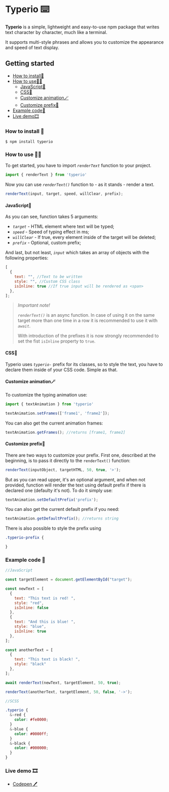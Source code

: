 # Typerio ⌨️

**Typerio** is a simple, lightweight and easy-to-use npm package that writes text character by character, much like a terminal.

It supports multi-style phrases and allows you to customize the appearance and speed of text display.

## Getting started

* [How to install📩](#how-to-install-)
* [How to use🤷‍♂️](#how-to-use-)
  * [JavaScript💛](#javascript)
  * [CSS💙](#css💙)
  * [Customize animation🪄](#customize-animation)
  * [Customize prefix🎼](#customize-prefix)
* [Example code👀](#example-code-)
* [Live demo🎞️](#live-demo-)

### How to install 📩

```console
$ npm install typerio
```

### How to use 🤷‍♂️

To get started, you have to import _`renderText`_ function to your project.

```javascript
import { renderText } from 'typerio'
```

Now you can use _`renderText()`_ function to - as it stands - render a text.

```javascript
renderText(input, target, speed, willClear, prefix);
```

#### JavaScript💛

As you can see, function takes 5 arguments:

- _`target`_ - HTML element where text will be typed;
- _`speed`_ - Speed of typing effect in ms;
- _`willClear`_ - If true, every element inside of the target will be deleted;
- _`prefix`_ - Optional, custom prefix;

And last, but not least, _`input`_ which takes an array of objects with the following properties:

```javascript
[
  {
    text: "", //Text to be written
    style: "", //Custom CSS class
    isInline: true //If true input will be rendered as <span>
  },
];
```

>_Important note!_
>
>_`renderText()`_  is an async function. In case of using it on the same target more than one time in a row it is recommended to use it with _`await`_.
>
>With introduction of the prefixes it is now strongly recommended to set the fist `isInline` property to `true`.


#### CSS💙

Typerio uses _`typerio-`_ prefix for its classes, so to style the text, you have to declare them inside of your CSS code. Simple as that.

#### Customize animation🪄

To customize the typing animation use:

```javascript
import { textAnimation } from 'typerio'

textAnimation.setFrames(['frame1', 'frame2']);
```
You can also get the current animation frames:

```javascript
textAnimation.getFrames(); //returns [frame1, frame2]
```

#### Customize prefix🎼

There are two ways to customize your prefix. First one, described at the beginning, is to pass it directly to the `renderText()` function:

```javascript
renderText(inputObject, targetHTML, 50, true, '>');
```
But as you can read upper, it's an optional argument, and when not provided, function will render the text using default prefix if there is declared one (defaulty it's not). To do it simply use:

```javascript
textAnimation.setDefaultPrefix('prefix');
```

You can also get the current default prefix if you need:

```javascript
textAnimation.getDefaultPrefix(); //returns string
```

There is also possible to style the prefix using 
```css 
.typerio-prefix {

}
```

### Example code 👀

```javascript
//JavaScript

const targetElement = document.getElementById("target");

const newText = [
  {
    text: "This text is red! ",
    style: "red",
    isInline: false
  },
  {
    text: "And this is blue! ",
    style: "blue",
    isInline: true
  },
];

const anotherText = [
  {
    text: "This text is black! ",
    style: "black"
  },
];

await renderText(newText, targetElement, 50, true);

renderText(anotherText, targetElement, 50, false, '->');
```

```scss
//SCSS

.typerio {
  &-red {
    color: #fe0000;
  }
  &-blue {
    color: #0000ff;
  }
  &-black {
    color: #000000;
  }
}
```
### Live demo 🎞️

* [Codepen 🖊️](https://codepen.io/pasiastazebra/pen/XWGqBLJ)
